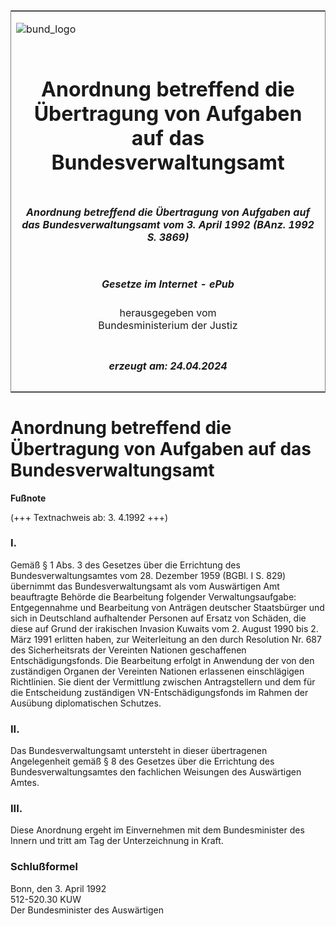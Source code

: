 <span id="DECKBLATT.html"></span>

<table border="0" frame="border" width="100%">

<tr valign="top">

<td align="left">

![bund\_logo](BfJ_2021_Web_de_de.gif)

</td>

<td align="right">

 

</td>

</tr>

<tr align="center" valign="middle">

<td colspan="2">

# Anordnung betreffend die Übertragung von Aufgaben auf das Bundesverwaltungsamt

</td>

</tr>

<tr align="center" valign="middle">

<td colspan="2">

##### Anordnung betreffend die Übertragung von Aufgaben auf das Bundesverwaltungsamt vom 3. April 1992 (BAnz. 1992 S. 3869)

</td>

</tr>

<tr align="center" valign="middle">

<td colspan="2">

  
  

##### Gesetze im Internet - ePub  
  
herausgegeben vom  
Bundesministerium der Justiz

</td>

</tr>

<tr align="center" valign="bottom">

<td colspan="2">

  
  

##### erzeugt am: 24.04.2024

</td>

</tr>

</table>

<span id="BJNR508500992.html"></span>

# Anordnung betreffend die Übertragung von Aufgaben auf das Bundesverwaltungsamt

<div>

  
**Fußnote**

<div class="jnhtml">

<div>

<div class="jurAbsatz">

(+++ Textnachweis ab: 3. 4.1992 +++)

</div>

</div>

</div>

</div>

<span id="BJNR508500992BJNE000100314.html"></span>

### I.  

<div>

<div class="jnhtml">

<div>

<div class="jurAbsatz">

Gemäß § 1 Abs. 3 des Gesetzes über die Errichtung des
Bundesverwaltungsamtes vom 28. Dezember 1959 (BGBl. I S. 829) übernimmt
das Bundesverwaltungsamt als vom Auswärtigen Amt beauftragte Behörde die
Bearbeitung folgender Verwaltungsaufgabe:  
Entgegennahme und Bearbeitung von Anträgen deutscher Staatsbürger und
sich in Deutschland aufhaltender Personen auf Ersatz von Schäden, die
diese auf Grund der irakischen Invasion Kuwaits vom 2. August 1990 bis
2. März 1991 erlitten haben, zur Weiterleitung an den durch Resolution
Nr. 687 des Sicherheitsrats der Vereinten Nationen geschaffenen
Entschädigungsfonds. Die Bearbeitung erfolgt in Anwendung der von den
zuständigen Organen der Vereinten Nationen erlassenen einschlägigen
Richtlinien. Sie dient der Vermittlung zwischen Antragstellern und dem
für die Entscheidung zuständigen VN-Entschädigungsfonds im Rahmen der
Ausübung diplomatischen Schutzes.

</div>

</div>

</div>

</div>

<span id="BJNR508500992BJNE000200314.html"></span>

### II.  

<div>

<div class="jnhtml">

<div>

<div class="jurAbsatz">

Das Bundesverwaltungsamt untersteht in dieser übertragenen Angelegenheit
gemäß § 8 des Gesetzes über die Errichtung des Bundesverwaltungsamtes
den fachlichen Weisungen des Auswärtigen Amtes.

</div>

</div>

</div>

</div>

<span id="BJNR508500992BJNE000300314.html"></span>

### III.  

<div>

<div class="jnhtml">

<div>

<div class="jurAbsatz">

Diese Anordnung ergeht im Einvernehmen mit dem Bundesminister des Innern
und tritt am Tag der Unterzeichnung in Kraft.

</div>

</div>

</div>

</div>

<span id="BJNR508500992BJNE000400314.html"></span>

### Schlußformel  

<div>

<div class="jnhtml">

<div>

<div class="jurAbsatz">

Bonn, den 3. April 1992  
512-520.30 KUW  
Der Bundesminister des Auswärtigen

</div>

</div>

</div>

</div>
